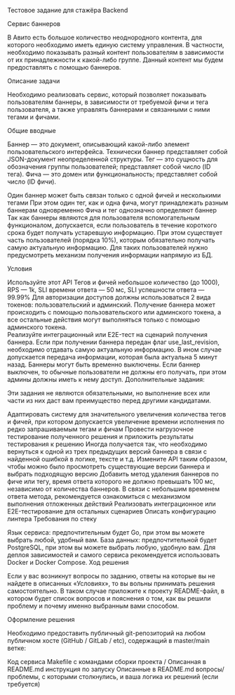 Тестовое задание для стажёра Backend

Сервис баннеров

В Авито есть большое количество неоднородного контента, для которого необходимо иметь единую систему управления.  В частности, необходимо показывать разный контент пользователям в зависимости от их принадлежности к какой-либо группе. Данный контент мы будем предоставлять с помощью баннеров.

Описание задачи

Необходимо реализовать сервис, который позволяет показывать пользователям баннеры, в зависимости от требуемой фичи и тега пользователя, а также управлять баннерами и связанными с ними тегами и фичами.

Общие вводные

Баннер — это документ, описывающий какой-либо элемент пользовательского интерфейса. Технически баннер представляет собой  JSON-документ неопределенной структуры.  Тег — это сущность для обозначения группы пользователей; представляет собой число (ID тега).  Фича — это домен или функциональность; представляет собой число (ID фичи).  

Один баннер может быть связан только с одной фичей и несколькими тегами
При этом один тег, как и одна фича, могут принадлежать разным баннерам одновременно
Фича и тег однозначно определяют баннер
Так как баннеры являются для пользователя вспомогательным функционалом, допускается, если пользователь в течение короткого срока будет получать устаревшую информацию. При этом существует часть пользователей (порядка 10%), которым обязательно получать самую актуальную информацию. Для таких пользователей нужно предусмотреть механизм получения информации напрямую из БД.

Условия

Используйте этот API
Тегов и фичей небольшое количество (до 1000), RPS — 1k, SLI времени ответа — 50 мс, SLI успешности ответа — 99.99%
Для авторизации доступов должны использоваться 2 вида токенов: пользовательский и админский. Получение баннера может происходить с помощью пользовательского или админского токена, а все остальные действия могут выполняться только с помощью админского токена.  
Реализуйте интеграционный или E2E-тест на сценарий получения баннера.
Если при получении баннера передан флаг use_last_revision, необходимо отдавать самую актуальную информацию. В ином случае допускается передача информации, которая была актуальна 5 минут назад.
Баннеры могут быть временно выключены. Если баннер выключен, то обычные пользователи не должны его получать, при этом админы должны иметь к нему доступ.
Дополнительные задания:

Эти задания не являются обязательными, но выполнение всех или части из них даст вам преимущество перед другими кандидатами. 

Адаптировать систему для значительного увеличения количества тегов и фичей, при котором допускается увеличение времени исполнения по редко запрашиваемым тегам и фичам
Провести нагрузочное тестирование полученного решения и приложить результаты тестирования к решению
Иногда получается так, что необходимо вернуться к одной из трех предыдущих версий баннера в связи с найденной ошибкой в логике, тексте и т.д. Измените API таким образом, чтобы можно было просмотреть существующие версии баннера и выбрать подходящую версию
Добавить метод удаления баннеров по фиче или тегу, время ответа которого не должно превышать 100 мс, независимо от количества баннеров. В связи с небольшим временем ответа метода, рекомендуется ознакомиться с механизмом выполнения отложенных действий 
Реализовать интеграционное или E2E-тестирование для остальных сценариев
Описать конфигурацию линтера
Требования по стеку

Язык сервиса: предпочтительным будет Go, при этом вы можете выбрать любой, удобный вам. 
База данных: предпочтительной будет PostgreSQL, при этом вы можете выбрать любую, удобную вам. 
Для деплоя зависимостей и самого сервиса рекомендуется использовать Docker и Docker Compose.
Ход решения

Если у вас возникнут вопросы по заданию, ответы на которые вы не найдете в описанных «Условиях», то вы вольны принимать решения самостоятельно.
В таком случае приложите к проекту README-файл, в котором будет список вопросов и пояснения о том, как вы решили проблему и почему именно выбранным вами способом.

Оформление решения

Необходимо предоставить публичный git-репозиторий на любом публичном хосте (GitHub / GitLab / etc), содержащий в master/main ветке:

Код сервиса
Makefile c командами сборки проекта / Описанная в README.md инструкция по запуску
Описанные в README.md вопросы/проблемы, с которыми столкнулись,  и ваша логика их решений (если требуется)
